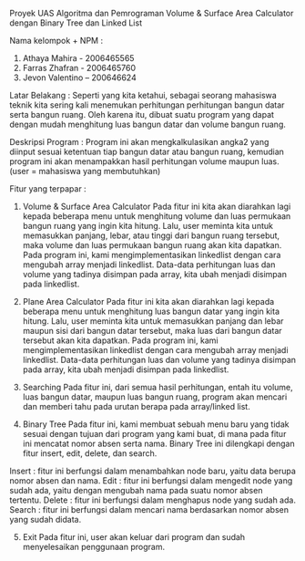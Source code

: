 Proyek UAS Algoritma dan Pemrograman
Volume & Surface Area Calculator dengan Binary Tree dan Linked List

Nama kelompok + NPM :
1.	Athaya Mahira - 2006465565
2.	Farras Zhafran - 2006465760
3.	Jevon Valentino – 200646624

Latar Belakang :
Seperti yang kita ketahui, sebagai seorang mahasiswa teknik kita sering kali menemukan perhitungan perhitungan bangun datar serta bangun ruang. Oleh karena itu, dibuat suatu program yang dapat dengan mudah menghitung luas bangun datar dan volume bangun ruang.

Deskripsi Program :
Program ini akan mengkalkulasikan angka2 yang diinput  sesuai ketentuan tiap bangun datar atau bangun ruang, kemudian program ini akan menampakkan hasil perhitungan volume maupun luas. (user = mahasiswa yang membutuhkan)

Fitur yang terpapar :
1.	Volume & Surface Area Calculator
Pada fitur ini kita akan diarahkan lagi kepada beberapa menu untuk menghitung volume dan luas permukaan bangun ruang yang ingin kita hitung. Lalu, user meminta kita untuk memasukkan panjang, lebar, atau tinggi dari bangun ruang tersebut, maka volume dan luas permukaan bangun ruang akan kita dapatkan.
Pada program ini, kami mengimplementasikan linkedlist dengan cara mengubah array menjadi linkedlist. Data-data perhitungan luas dan volume yang tadinya disimpan pada array, kita ubah menjadi disimpan pada linkedlist.


2.	Plane Area Calculator
Pada fitur ini kita akan diarahkan lagi kepada beberapa menu untuk menghitung luas bangun datar yang ingin kita hitung. Lalu, user meminta kita untuk memasukkan panjang dan lebar maupun sisi  dari bangun datar tersebut, maka luas dari bangun datar tersebut akan kita dapatkan. 
Pada program ini, kami mengimplementasikan linkedlist dengan cara mengubah array menjadi linkedlist. Data-data perhitungan luas dan volume yang tadinya disimpan pada array, kita ubah menjadi disimpan pada linkedlist.



3.	Searching
Pada fitur ini, dari semua hasil perhitungan, entah itu volume, luas bangun datar, maupun luas bangun ruang, program akan mencari dan memberi tahu pada urutan berapa pada array/linked list.

4.	Binary Tree
Pada fitur ini, kami membuat sebuah menu baru yang tidak sesuai dengan tujuan dari program yang kami buat, di mana pada fitur ini mencatat nomor absen serta nama. Binary Tree ini dilengkapi dengan fitur insert, edit, delete, dan search.
      
Insert : fitur ini berfungsi dalam menambahkan node baru, yaitu data berupa nomor absen dan nama.
Edit : fitur ini berfungsi dalam mengedit node yang sudah ada, yaitu dengan mengubah nama pada suatu nomor absen tertentu.
Delete : fitur ini berfungsi dalam menghapus node yang sudah ada.
Search : fitur ini berfungsi dalam mencari nama berdasarkan nomor absen yang sudah didata.

5.	Exit
Pada fitur ini, user akan keluar dari program dan sudah menyelesaikan penggunaan program. 
